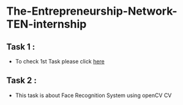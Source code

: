 # The-Entrepreneurship-Network-TEN-internship
##  Task 1 :
- To check 1st Task please click [here](https://github.com/Ashlesha8421/The-Entrepreneurship-Network-TEN-internship/blob/Ashlesha_Datir/Machine%20Learning(CoreTask-1).pptx)
## Task 2 :
- This task is about Face Recognition System using openCV CV
